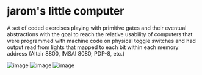 # jarom's little computer

A set of coded exercises playing with primitive gates and their eventual abstractions with the goal to reach the relative usability of computers that were programmed with machine code on physical toggle switches and had output read from lights that mapped to each bit within each memory address (Altair 8800, IMSAI 8080, PDP-8, etc.)

![image](https://user-images.githubusercontent.com/5360827/197411599-202c3fb4-d130-45b3-a55f-e8413a5ecf54.png)
![image](https://user-images.githubusercontent.com/5360827/197411615-98cfc6fc-f04d-4127-b35b-6d2d69055df4.png)
![image](https://user-images.githubusercontent.com/5360827/197411624-d8cdc71c-263a-439a-9be1-844b96159a55.png)
